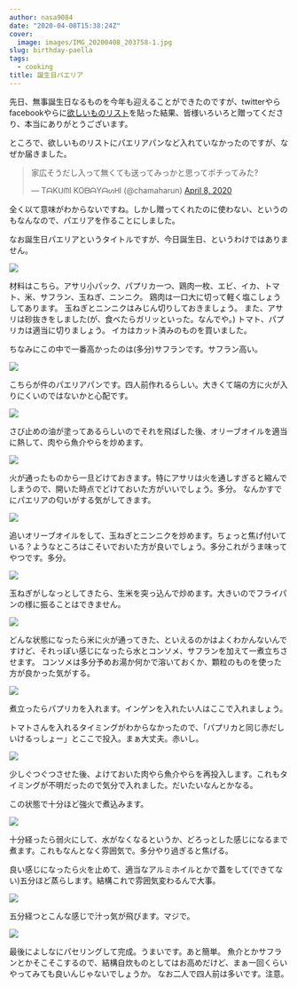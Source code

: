 ```yaml
---
author: nasa9084
date: "2020-04-08T15:38:24Z"
cover:
  image: images/IMG_20200408_203758-1.jpg
slug: birthday-paella
tags:
  - cooking
title: 誕生日パエリア
---
```



先日、無事誕生日なるものを今年も迎えることができたのですが、twitterやらfacebookやらに[欲しいものリスト](https://www.amazon.jp/hz/wishlist/ls/901D5E6QYC2X?ref_=wl_share)を貼った結果、皆様いろいろと贈ってくださり、本当にありがとうございます。

ところで、欲しいものリストにパエリアパンなど入れていなかったのですが、なぜか届きました。

<blockquote class="twitter-tweet"><p lang="ja" dir="ltr">家広そうだし入って無くても送ってみっかと思ってポチってみた?</p>&mdash; TᗩKᑌᗰI KOᗷᗩYᗩᔕᕼI (@chamaharun) <a href="https://twitter.com/chamaharun/status/1247704520060063745?ref_src=twsrc%5Etfw">April 8, 2020</a></blockquote>
<script async src="https://platform.twitter.com/widgets.js" charset="utf-8"></script>

全く以て意味がわからないですね。しかし贈ってくれたのに使わない、というのもなんなので、パエリアを作ることにしました。

なお誕生日パエリアというタイトルですが、今日誕生日、というわけではありません。

![](images/IMG_20200408_195036.jpg)

材料はこちら。アサリ小パック、パプリカ一つ、鶏肉一枚、エビ、イカ、トマト、米、サフラン、玉ねぎ、ニンニク。
鶏肉は一口大に切って軽く塩こしょうしてあります。
玉ねぎとニンニクはみじん切りしておきましょう。
また、アサリは砂抜きをしました(が、食べたらガリッといった。なんでや。)
トマト、パプリカは適当に切りましょう。
イカはカット済みのものを買いました。

ちなみにこの中で一番高かったのは(多分)サフランです。サフラン高い。

![](images/IMG_20200408_195341.jpg)

こちらが件のパエリアパンです。四人前作れるらしい。大きくて端の方に火が入りにくいのではないかと心配です。

![](images/IMG_20200408_195709.jpg)

さび止めの油が塗ってあるらしいのでそれを飛ばした後、オリーブオイルを適当に熱して、肉やら魚介やらを炒めます。

![](images/IMG_20200408_200651.jpg)

火が通ったものから一旦どけておきます。特にアサリは火を通しすぎると縮んでしまうので、開いた時点でどけておいた方がいいでしょう。多分。
なんかすでにパエリアの匂いがする気がしてきます。

![](images/IMG_20200408_200842.jpg)

追いオリーブオイルをして、玉ねぎとニンニクを炒めます。ちょっと焦げ付いている？ようなところはこそいでおいた方が良いでしょう。多分これがうま味ってやつです。多分。

![](images/IMG_20200408_200913.jpg)

玉ねぎがしなっとしてきたら、生米を突っ込んで炒めます。大きいのでフライパンの様に振ることはできません。

![](images/IMG_20200408_201332.jpg)

どんな状態になったら米に火が通ってきた、といえるのかはよくわかんないんですけど、それっぽい感じになったら水とコンソメ、サフランを加えて一煮立ちさせます。
コンソメは多分予めお湯か何かで溶いておくか、顆粒のものを使った方が良かった気がする。

![](images/IMG_20200408_201553_MP.jpg)

煮立ったらパプリカを入れます。インゲンを入れたい人はここで入れましょう。

トマトさんを入れるタイミングがわからなかったので、「パプリカと同じ赤だしいけるっしょー」とここで投入。まぁ大丈夫。赤いし。

![](images/IMG_20200408_201812.jpg)

少しぐつぐつさせた後、よけておいた肉やら魚介やらを再投入します。これもタイミングが不明だったので気分で入れました。だいたいなんとかなる。

この状態で十分ほど強火で煮込みます。

![](images/IMG_20200408_202849_MP.jpg)

十分経ったら弱火にして、水がなくなるというか、どろっとした感じになるまで煮ます。これもなんとなく雰囲気で。多分やり過ぎると焦げる。

良い感じになったら火を止めて、適当なアルミホイルとかで蓋をして(できてない)五分ほど蒸らします。結構これで雰囲気変わるんで大事。

![](images/IMG_20200408_203457_MP.jpg)

五分経つとこんな感じで汁っ気が飛びます。マジで。

![](images/IMG_20200408_203758.jpg)

最後によしなにパセリングして完成。うまいです。あと簡単。
魚介とかサフランとかそこそこするので、結構自炊ものとしてはお高めだけど、まぁ一回くらいやってみても良いんじゃないでしょうか。
なお二人で四人前は多いです。注意。



